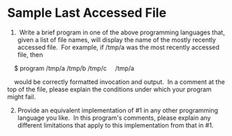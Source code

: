 Sample Last Accessed File
=========================

1.  Write a brief program in one of the above programming languages that, given a list of file names, will display the name of the mostly recently accessed file.  For example, if /tmp/a was the most recently accessed file, then

    $ program /tmp/a /tmp/b /tmp/c
    /tmp/a

    would be correctly formatted invocation and output.  In a comment at the top of the file, please explain the conditions under which your program might fail.

2. Provide an equivalent implementation of #1 in any other programming language you like.  In this program's comments, please explain any different limitations that apply to this implementation from that in #1.